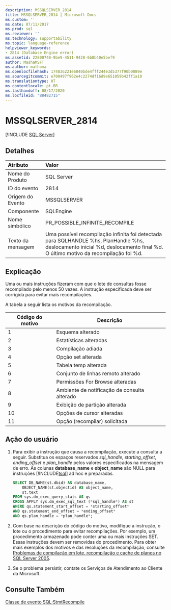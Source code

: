 ```yaml
---
description: MSSQLSERVER_2814
title: MSSQLSERVER_2814 | Microsoft Docs
ms.custom: ''
ms.date: 07/11/2017
ms.prod: sql
ms.reviewer: ''
ms.technology: supportability
ms.topic: language-reference
helpviewer_keywords:
- 2814 (Database Engine error)
ms.assetid: 22800748-9be9-4511-9428-6b8b40e5bef9
author: MashaMSFT
ms.author: mathoma
ms.openlocfilehash: 174836221e6040bde4fff244e3d5377f90b0089e
ms.sourcegitcommit: e700497f962e4c2274df16d9e651059b42ff1a10
ms.translationtype: HT
ms.contentlocale: pt-BR
ms.lasthandoff: 08/17/2020
ms.locfileid: "88482715"
---
```

# <a name="mssqlserver_2814"></a>MSSQLSERVER_2814
 [!INCLUDE [SQL Server](../../includes/applies-to-version/sqlserver.md)]
  
## <a name="details"></a>Detalhes  
  
| Atributo | Valor |  
| :-------- | :---- |  
|Nome do Produto|SQL Server|  
|ID do evento|2814|  
|Origem do Evento|MSSQLSERVER|  
|Componente|SQLEngine|  
|Nome simbólico|PR_POSSIBLE_INFINITE_RECOMPILE|  
|Texto da mensagem|Uma possível recompilação infinita foi detectada para SQLHANDLE %hs, PlanHandle %hs, deslocamento inicial %d, deslocamento final %d. O último motivo da recompilação foi %d.|  
  
## <a name="explanation"></a>Explicação  
Uma ou mais instruções fizeram com que o lote de consultas fosse recompilado pelo menos 50 vezes. A instrução especificada deve ser corrigida para evitar mais recompilações.  
  
A tabela a seguir lista os motivos da recompilação.  
  
|Código do motivo|Descrição|  
|---------------|---------------|  
|1|Esquema alterado|  
|2|Estatísticas alteradas|  
|3|Compilação adiada|  
|4|Opção set alterada|  
|5|Tabela temp alterada|  
|6|Conjunto de linhas remoto alterado|  
|7|Permissões For Browse alteradas|  
|8|Ambiente de notificação de consulta alterado|  
|9|Exibição de partição alterada|  
|10|Opções de cursor alteradas|  
|11|Opção (recompilar) solicitada|  
  
## <a name="user-action"></a>Ação do usuário  
  
1.  Para exibir a instrução que causa a recompilação, execute a consulta a seguir. Substitua os espaços reservados *sql_handle*, *starting_offset*, *ending_offset* e *plan_handle* pelos valores especificados na mensagem de erro. As colunas **database_name** e **object_name** são NULL para instruções [!INCLUDE[tsql](../../includes/tsql-md.md)] ad hoc e preparadas.  
  
    ```sql   
    SELECT DB_NAME(st.dbid) AS database_name,  
        OBJECT_NAME(st.objectid) AS object_name,  
        st.text  
    FROM sys.dm_exec_query_stats AS qs  
    CROSS APPLY sys.dm_exec_sql_text (*sql_handle*) AS st  
    WHERE qs.statement_start_offset = *starting_offset*  
    AND qs.statement_end_offset = *ending_offset*  
    AND qs.plan_handle = *plan_handle*;
    ```
  
2.  Com base na descrição do código do motivo, modifique a instrução, o lote ou o procedimento para evitar recompilações. Por exemplo, um procedimento armazenado pode conter uma ou mais instruções SET. Essas instruções devem ser removidas do procedimento. Para obter mais exemplos dos motivos e das resoluções da recompilação, consulte [Problemas de compilação em lote, recompilação e cache de planos no SQL Server 2005](/previous-versions/sql/sql-server-2005/administrator/cc966425(v=technet.10)).  
  
3.  Se o problema persistir, contate os Serviços de Atendimento ao Cliente da Microsoft.  
  
## <a name="see-also"></a>Consulte Também  
[Classe de evento SQL:StmtRecompile](../event-classes/sql-stmtrecompile-event-class.md)  
  
